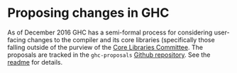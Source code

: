 # Proposing changes in GHC



As of December 2016 GHC has a semi-formal process for considering user-facing changes to the compiler and its core libraries (specifically those falling outside of the purview of the [Core Libraries Committee](http://www.haskell.org/haskellwiki/Core_Libraries_Committee). The proposals are tracked in the `ghc-proposals` [ Github repository](http://github.com/ghc-proposals/ghc-proposals). See the [ readme](https://github.com/ghc-proposals/ghc-proposals/blob/master/README.rst) for details.


